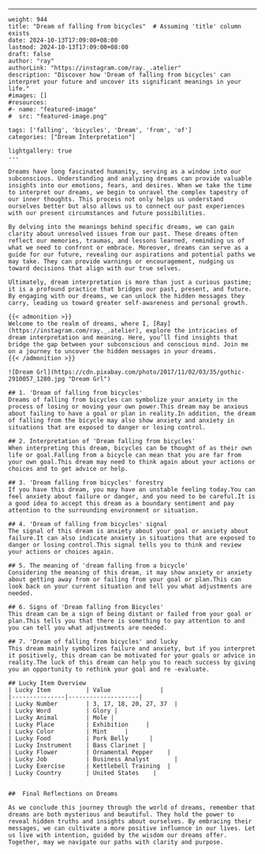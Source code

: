 ---
    weight: 944
    title: "Dream of falling from bicycles"  # Assuming 'title' column exists
    date: 2024-10-13T17:09:00+08:00
    lastmod: 2024-10-13T17:09:00+08:00
    draft: false
    author: "ray"
    authorLink: "https://instagram.com/ray._.atelier"
    description: "Discover how 'Dream of falling from bicycles' can interpret your future and uncover its significant meanings in your life."
    #images: []
    #resources:
    #- name: "featured-image"
    #  src: "featured-image.png"
    
    tags: ['falling', 'bicycles', 'Dream', 'from', 'of']
    categories: ["Dream Interpretation"]
    
    lightgallery: true
    ---
    
    Dreams have long fascinated humanity, serving as a window into our subconscious. Understanding and analyzing dreams can provide valuable insights into our emotions, fears, and desires. When we take the time to interpret our dreams, we begin to unravel the complex tapestry of our inner thoughts. This process not only helps us understand ourselves better but also allows us to connect our past experiences with our present circumstances and future possibilities.
    
    By delving into the meanings behind specific dreams, we can gain clarity about unresolved issues from our past. These dreams often reflect our memories, traumas, and lessons learned, reminding us of what we need to confront or embrace. Moreover, dreams can serve as a guide for our future, revealing our aspirations and potential paths we may take. They can provide warnings or encouragement, nudging us toward decisions that align with our true selves.
    
    Ultimately, dream interpretation is more than just a curious pastime; it is a profound practice that bridges our past, present, and future. By engaging with our dreams, we can unlock the hidden messages they carry, leading us toward greater self-awareness and personal growth.
    
    {{< admonition >}}
    Welcome to the realm of dreams, where I, [Ray](https://instagram.com/ray._.atelier), explore the intricacies of dream interpretation and meaning. Here, you’ll find insights that bridge the gap between your subconscious and conscious mind. Join me on a journey to uncover the hidden messages in your dreams.
    {{< /admonition >}}
    
    ![Dream Grl](https://cdn.pixabay.com/photo/2017/11/02/03/35/gothic-2910057_1280.jpg "Dream Grl")
    
    ## 1. 'Dream of falling from bicycles'
    Dreams of falling from bicycles can symbolize your anxiety in the process of losing or moving your own power.This dream may be anxious about failing to have a goal or plan in reality.In addition, the dream of falling from the bicycle may also show anxiety and anxiety in situations that are exposed to danger or losing control.
    
    ## 2. Interpretation of 'Dream falling from bicycles'
    When interpreting this dream, bicycles can be thought of as their own life or goal.Falling from a bicycle can mean that you are far from your own goal.This dream may need to think again about your actions or choices and to get advice or help.
    
    ## 3. 'Dream falling from bicycles' forestry
    If you have this dream, you may have an unstable feeling today.You can feel anxiety about failure or danger, and you need to be careful.It is a good idea to accept this dream as a boundary sentiment and pay attention to the surrounding environment or situation.
    
    ## 4. 'Dream of falling from bicycles' signal
    The signal of this dream is anxiety about your goal or anxiety about failure.It can also indicate anxiety in situations that are exposed to danger or losing control.This signal tells you to think and review your actions or choices again.
    
    ## 5. The meaning of 'dream falling from a bicycle'
    Considering the meaning of this dream, it may show anxiety or anxiety about getting away from or failing from your goal or plan.This can look back on your current situation and tell you what adjustments are needed.
    
    ## 6. Signs of 'Dream falling from Bicycles'
    This dream can be a sign of being distant or failed from your goal or plan.This tells you that there is something to pay attention to and you can tell you what adjustments are needed.
    
    ## 7. 'Dream of falling from bicycles' and lucky
    This dream mainly symbolizes failure and anxiety, but if you interpret it positively, this dream can be motivated for your goals or advice in reality.The luck of this dream can help you to reach success by giving you an opportunity to rethink your goal and re -evaluate.
    
    ## Lucky Item Overview
    | Lucky Item          | Value              |
    |---------------|--------------------|
    | Lucky Number        | 3, 17, 18, 20, 27, 37  |
    | Lucky Word          | Glory |
    | Lucky Animal        | Mole |
    | Lucky Place         | Exhibition     |
    | Lucky Color         | Mint     |
    | Lucky Food          | Pork Belly      |
    | Lucky Instrument    | Bass Clarinet |
    | Lucky Flower        | Ornamental Pepper    |
    | Lucky Job           | Business Analyst       |
    | Lucky Exercise      | Kettlebell Training  |
    | Lucky Country       | United States    |
    
    
    ##  Final Reflections on Dreams
    
    As we conclude this journey through the world of dreams, remember that dreams are both mysterious and beautiful. They hold the power to reveal hidden truths and insights about ourselves. By embracing their messages, we can cultivate a more positive influence in our lives. Let us live with intention, guided by the wisdom our dreams offer. Together, may we navigate our paths with clarity and purpose.
    